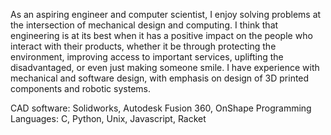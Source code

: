 As an aspiring engineer and computer scientist, I enjoy solving problems at the intersection of mechanical design and computing. 
I think that engineering is at its best when it has a positive impact on the people who interact with their products, whether it 
be through protecting the environment, improving access to important services, uplifting the disadvantaged, or even just making 
someone smile. I have experience with mechanical and software design, with emphasis on design of 3D printed components and robotic systems. 


CAD software: Solidworks, Autodesk Fusion 360, OnShape
Programming Languages: C, Python, Unix, Javascript, Racket
